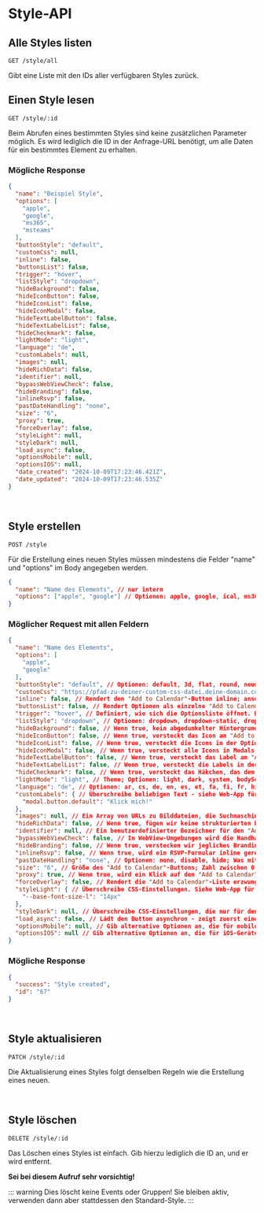 # Style-API

## Alle Styles listen

```
GET /style/all
```

Gibt eine Liste mit den IDs aller verfügbaren Styles zurück.

## Einen Style lesen

```
GET /style/:id
```

Beim Abrufen eines bestimmten Styles sind keine zusätzlichen Parameter möglich. Es wird lediglich die ID in der Anfrage-URL benötigt, um alle Daten für ein bestimmtes Element zu erhalten.

### Mögliche Response

```json
{
  "name": "Beispiel Style",
  "options": [
    "apple",
    "google",
    "ms365",
    "msteams"
  ],
  "buttonStyle": "default",
  "customCss": null,
  "inline": false,
  "buttonsList": false,
  "trigger": "hover",
  "listStyle": "dropdown",
  "hideBackground": false,
  "hideIconButton": false,
  "hideIconList": false,
  "hideIconModal": false,
  "hideTextLabelButton": false,
  "hideTextLabelList": false,
  "hideCheckmark": false,
  "lightMode": "light",
  "language": "de",
  "customLabels": null,
  "images": null,
  "hideRichData": false,
  "identifier": null,
  "bypassWebViewCheck": false,
  "hideBranding": false,
  "inlineRsvp": false,
  "pastDateHandling": "none",
  "size": "6",
  "proxy": true,
  "forceOverlay": false,
  "styleLight": null,
  "styleDark": null,
  "load_async": false,
  "optionsMobile": null,
  "optionsIOS": null,
  "date_created": "2024-10-09T17:23:46.421Z",
  "date_updated": "2024-10-09T17:23:46.535Z"
}
```

<br />

## Style erstellen

```
POST /style
```

Für die Erstellung eines neuen Styles müssen mindestens die Felder "name" und "options" im Body angegeben werden.

```json
{
  "name": "Name des Elements", // nur intern
  "options": ["apple", "google"] // Optionen: apple, google, ical, ms365, msteams, outlookcom, yahoo
}
```

### Möglicher Request mit allen Feldern

```json
{
  "name": "Name des Elements",
  "options": [
    "apple",
    "google"
  ],
  "buttonStyle": "default", // Optionen: default, 3d, flat, round, neumorphism, text, date, custom (erfordert gesetztes customCSS)
  "customCss": "https://pfad-zu-deiner-custom-css-datei.deine-domain.com/style.css", // Lade deine eigene CSS-Datei (in Kombination mit buttonStyle "custom" verwenden)
  "inline": false, // Rendert den "Add to Calendar"-Button inline; ansonsten als Block
  "buttonsList": false, // Rendert Optionen als einzelne "Add to Calendar"-Buttons
  "trigger": "hover", // Definiert, wie sich die Optionsliste öffnet. Bei "hover" oder "click" (einige Kombinationen anderer Parameter erzwingen das eine oder andere!)
  "listStyle": "dropdown", // Optionen: dropdown, dropdown-static, dropup-static, overlay, modal
  "hideBackground": false, // Wenn true, kein abgedunkelter Hintergrund beim Öffnen der Optionsliste
  "hideIconButton": false, // Wenn true, versteckt das Icon am "Add to Calendar"-Button
  "hideIconList": false, // Wenn true, versteckt die Icons in der Optionsliste
  "hideIconModal": false, // Wenn true, versteckt alle Icons in Modals
  "hideTextLabelButton": false, // Wenn true, versteckt das Label am "Add to Calendar"-Button
  "hideTextLabelList": false, // Wenn true, versteckt die Labels in der Optionsliste
  "hideCheckmark": false, // Wenn true, versteckt das Häkchen, das dem "Add to Calendar"-Button hinzugefügt wird, wenn ein Event gespeichert wurde
  "lightMode": "light", // Theme; Optionen: light, dark, system, bodyScheme (reagiert auf die class "dark" oder "atcb-dark" im <html> oder <body> tag)
  "language": "de", // Optionen: ar, cs, de, en, es, et, fa, fi, fr, hi, id, it, ja, ko, nl, no, ro, pl, pt, sv, tr, vi, zh
  "customLabels": { // Überschreibe beliebigen Text - siehe Web-App für alle verfügbaren Labels
    "modal.button.default": "Klick mich!"
  },
  "images": null, // Ein Array von URLs zu Bilddateien, die Suchmaschinen und Co. als Metadaten präsentiert werden
  "hideRichData": false, // Wenn true, fügen wir keine strukturierten Daten über das Event hinzu
  "identifier": null, // Ein benutzerdefinierter Bezeichner für den "Add to Calendar"-Button, der für Tracking-Zwecke verwendet wird
  "bypassWebViewCheck": false, // In WebView-Umgebungen wird die Handhabung von ICS-Dateien normalerweise blockiert und wir zeigen eine kleine Anleitung. Wenn true, erzwingen wir trotzdem den Download. Verwenden, wenn du den Button in deine eigene, kontrollierbare App einbaust.
  "hideBranding": false, // Wenn true, verstecken wir jegliches Branding (erfordert einen Plan höher als "hobby")
  "inlineRsvp": false, // Wenn true, wird ein RSVP-Formular inline gerendert; ansonsten rendern wir einen Button, der es in einem Modal öffnet
  "pastDateHandling": "none", // Optionen: none, disable, hide; Was mit dem "Add to Calendar"-Button geschehen soll, wenn ein Event in der Vergangenheit liegt
  "size": "6", // Größe des "Add to Calendar"-Buttons; Zahl zwischen 0 und 10
  "proxy": true, // Wenn true, wird ein Klick auf den "Add to Calendar"-Button über unseren Proxy geleitet. Erforderlich für unser Tracking, um Klicks zu erfassen. Prüft den Zielkalender vorab und zeigt Alternativen und Anleitungen, falls nicht verfügbar
  "forceOverlay": false, // Rendert die "Add to Calendar"-Liste erzwungenermaßen über allen anderen Elementen. Rechenintensiv! Nur verwenden, wenn Probleme mit dem Standard-Setup auftreten
  "styleLight": { // Überschreibe CSS-Einstellungen. Siehe Web-App für alle verfügbaren Optionen, die auf dem verwendeten ButtonStyle basieren
    "--base-font-size-l": "14px"
  },
  "styleDark": null, // Überschreibe CSS-Einstellungen, die nur für den Dark-Mode gelten
  "load_async": false, // Lädt den Button asynchron - zeigt zuerst einen Platzhalter an
  "optionsMobile": null, // Gib alternative Optionen an, die für mobile Geräte verwendet werden
  "optionsIOS": null // Gib alternative Optionen an, die für iOS-Geräte verwendet werden; wenn gesetzt, zielt "optionsMobile" nur auf Android
}
```

### Mögliche Response

```json
{
  "success": "Style created",
  "id": "67"
}
```

<br />

## Style aktualisieren

```
PATCH /style/:id
```

Die Aktualisierung eines Styles folgt denselben Regeln wie die Erstellung eines neuen.

<br />

## Style löschen

```
DELETE /style/:id
```

Das Löschen eines Styles ist einfach. Gib hierzu lediglich die ID an, und er wird entfernt.

**Sei bei diesem Aufruf sehr vorsichtig!**

::: warning Dies löscht keine Events oder Gruppen!
Sie bleiben aktiv, verwenden dann aber stattdessen den Standard-Style.
:::
